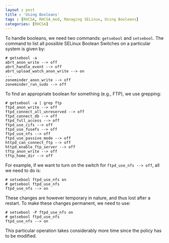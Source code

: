 ```yaml
---
layout : post
title : 'Using Booleans'
tags : [RHCSA, RHCSA_mod, Managing SELinux, Using Booleans]
categories: [RHCSA]
---
```



To handle booleans, we need two commands: `getsebool` and `setsebool`.
The command to list all possible SELinux Boolean Switches on a
particular system is given by:

``` console
# getsebool -a
abrt_anon_write --> off
abrt_handle_event --> off
abrt_upload_watch_anon_write --> on
...
zoneminder_anon_write --> off
zoneminder_run_sudo --> off
```

To find an appropriate boolean for something (e.g., FTP), we use
grepping:

``` console
# getsebool -a | grep ftp
ftpd_anon_write --> off
ftpd_connect_all_unreserved --> off
ftpd_connect_db --> off
ftpd_full_access --> off
ftpd_use_cifs --> off
ftpd_use_fusefs --> off
ftpd_use_nfs --> off
ftpd_use_passive_mode --> off
httpd_can_connect_ftp --> off
httpd_enable_ftp_server --> off
tftp_anon_write --> off
tftp_home_dir --> off
```

For example, if we want to turn on the switch for `ftpd_use_nfs -->
off`, all we need to do is:

``` console
# setsebool ftpd_use_nfs on
# getsebool ftpd_use_nfs
ftpd_use_nfs --> on
```

These changes are however temporary in nature, and thus lost after a
restart. To make these changes permanent, we need to use:

``` console
# setsebool -P ftpd_use_nfs on
# getsebool ftpd_use_nfs
ftpd_use_nfs --> on
```

This particular operation takes considerably more time since the policy
has to be modified.
